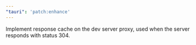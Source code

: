 ```yaml
---
"tauri": 'patch:enhance'
---
```


Implement response cache on the dev server proxy, used when the server responds with status 304.
